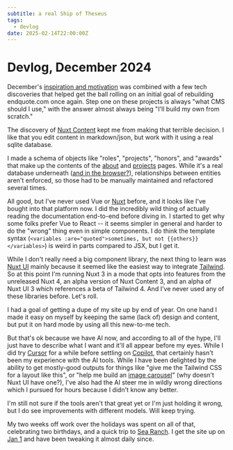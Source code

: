 ```yaml
---
subtitle: a real Ship of Theseus
tags:
  - devlog
date: 2025-02-14T22:00:00Z
---
```


# Devlog, December 2024

December's [inspiration and motivation](./getting-back-to-building.md) was combined with a few tech discoveries that helped get the ball rolling on an initial goal of rebuilding endquote.com once again. Step one on these projects is always "what CMS should I use," with the answer almost always being "I'll build my own from scratch."

The discovery of [Nuxt Content](https://content.nuxt.com) kept me from making that terrible decision. I like that you edit content in markdown/json, but work with it using a real sqlite database.

I made a schema of objects like "roles", "projects", "honors", and "awards" that make up the contents of the [about](/about) and [projects](/projects) pages. While it's a real database underneath ([and in the browser?](https://content.nuxt.com/docs/advanced/database#wasm-sqlite-in-browser)), relationships between entities aren't enforced, so those had to be manually maintained and refactored several times.

All good, but I've never used Vue or [Nuxt](https://nuxt.com/) before, and it looks like I've bought into that platform now. I did the incredibly wild thing of actually reading the documentation end-to-end before diving in. I started to get why some folks prefer Vue to React -- it seems simpler in general and harder to do the "wrong" thing even in simple components. I do think the template syntax (`<variables :are="quoted">sometimes, but not {{others}}</variables>`) is weird in parts compared to JSX, but I get it.

While I don't really need a big component library, the next thing to learn was [Nuxt UI](https://ui3.nuxt.dev/) mainly because it seemed like the easiest way to integrate [Tailwind](https://tailwindcss.com/). So at this point I'm running Nuxt 3 in a mode that opts into features from the unreleased Nuxt 4, an alpha version of Nuxt Content 3, and an alpha of Nuxt UI 3 which references a beta of Tailwind 4. And I've never used any of these libraries before. Let's roll.

I had a goal of getting a dupe of my site up by end of year. On one hand I made it easy on myself by keeping the same (lack of) design and content, but put it on hard mode by using all this new-to-me tech.

But that's ok because we have AI now, and according to all of the hype, I'll just have to describe what I want and it'll all appear before my eyes. While I did try [Cursor](https://www.cursor.com) for a while before settling on [Copilot](https://github.com/features/copilot), that certainly hasn't been my experience with the AI tools. While I have been delighted by the ability to get mostly-good outputs for things like "give me the Tailwind CSS for a layout like this", or "help me build an [image carousel](/projects/sphere)" (why doesn't Nuxt UI have one?), I've also had the AI steer me in wildly wrong directions which I pursued for hours because I didn't know any better.

I'm still not sure if the tools aren't that great yet or I'm just holding it wrong, but I do see improvements with different models. Will keep trying.

My two weeks off work over the holidays was spent on all of that, celebrating two birthdays, and a quick trip to [Sea Ranch](https://www.thesearanchlodge.com). I get the site up on [Jan 1](https://bsky.app/profile/endquote.com/post/3lerlwawnjc2d) and have been tweaking it almost daily since.
